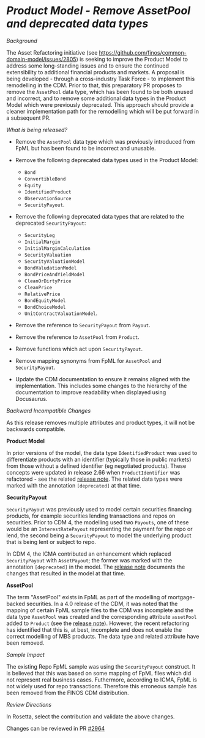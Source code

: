 # *Product Model - Remove AssetPool and deprecated data types*

_Background_

The Asset Refactoring initiative (see https://github.com/finos/common-domain-model/issues/2805) is seeking to improve the Product Model to address some long-standing issues and to ensure the continued extensibility to additional  financial products and markets.  A proposal is being developed - through a cross-industry Task Force - to implement this remodelling in the CDM.  Prior to that, this preparatory PR proposes to remove the `AssetPool` data type, which has been found to be both unused and incorrect, and to remove some additional data types in the Product Model which were previously deprecated.  This approach should provide a cleaner implementation path for the remodelling which will be put forward in a subsequent PR.

_What is being released?_

- Remove the `AssetPool` data type which was previously introduced from FpML but has been found to be incorrect and unusable.

- Remove the following deprecated data types used in the Product Model:
  - `Bond`
  - `ConvertibleBond`
  - `Equity`
  - `IdentifiedProduct`
  - `ObservationSource`
  - `SecurityPayout`.
- Remove the following deprecated data types that are related to the deprecated `SecurityPayout`:
  - `SecurityLeg`
  - `InitialMargin`
  - `InitialMarginCalculation`
  - `SecurityValuation`
  - `SecurityValuationModel`
  - `BondValudationModel`
  - `BondPriceAndYieldModel`
  - `CleanOrDirtyPrice`
  - `CleanPrice`
  - `RelativePrice`
  - `BondEquityModel`
  - `BondChoiceModel`
  - `UnitContractValuationModel`.
- Remove the reference to `SecurityPayout` from `Payout`.
- Remove the reference to `AssetPool` from `Product`.
- Remove functions which act upon `SecurityPayout`.
- Remove mapping synonyms from FpML for `AssetPool` and `SecurityPayout`.
- Update the CDM documentation to ensure it remains aligned with the implementation. This includes some changes to the hierarchy of the documentation to improve readability when displayed using Docusaurus.

_Backward Incompatible Changes_

As this release removes multiple attributes and product types, it will not be backwards compatible.

**Product Model**

In prior versions of the model, the data type `IdentifiedProduct` was used to differentiate products with an identifier (typically those in public markets) from those without a defined identifier (eg negotiated products). These concepts were updated in release 2.66 when `ProductIdentifier` was refactored - see the related [release note](https://github.com/finos/common-domain-model/releases/tag/2.66.3). The related data types were marked with the annotation `[deprecated]` at that time.

**SecurityPayout**

`SecurityPayout` was previously used to model certain securities financing products, for example securities lending transactions and repos on securities.  Prior to CDM 4, the modelling used two `Payouts`, one of these would be an `InterestRatePayout` representing the payment for the repo or lend, the second being a `SecurityPayout` to model the underlying product that is being lent or subject to repo.

In CDM 4, the ICMA contributed an enhancement which replaced `SecurityPayout` with `AssetPayout`; the former was marked with the annotation `[deprecated]` in the model.  The [release note](https://github.com/finos/common-domain-model/releases/tag/4.0.0-dev.22) documents the changes that resulted in the model at that time.

**AssetPool**

The term "AssetPool" exists in FpML as part of the modelling of mortgage-backed securities.  In a 4.0 release of the CDM, it was noted that the mapping of certain FpML sample files to the CDM was incomplete and the data type `AssetPool` was created and the corresponding attribute `assetPool` added to `Product` (see the [release note](https://github.com/finos/common-domain-model/releases/tag/4.0.0-dev.25)).  However, the recent refactoring has identified that this is, at best, incomplete and does not enable the correct modelling of MBS products.  The data type and related attribute have been removed.

_Sample Impact_

The existing Repo FpML sample was using the `SecurityPayout` construct.  It is believed that this was based on some mapping of FpML files which did not represent
real business cases.  Futhermore, according to ICMA, FpML is not widely used for repo transactions.  Therefore this erroneous sample has been removed from the
FINOS CDM distribution.


_Review Directions_

In Rosetta, select the contribution and validate the above changes.

Changes can be reviewed in PR [#2964](https://github.com/finos/common-domain-model/pull/2964)
